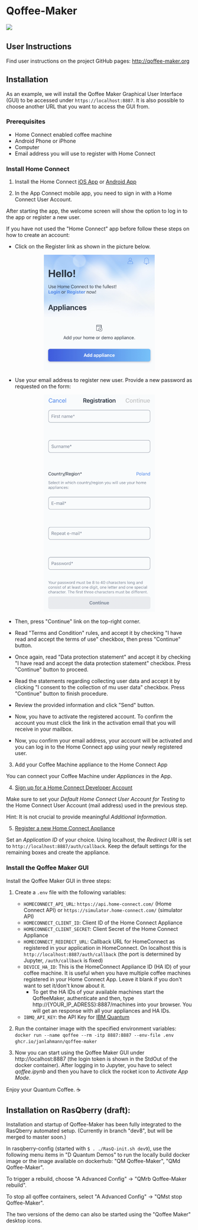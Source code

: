 # Qoffee-Maker

<img src="css/QoffeeMug.png">

## User Instructions

Find user instructions on the project GitHub pages: http://qoffee-maker.org

## Installation

As an example, we will install the Qoffee Maker Graphical User Interface (GUI) to be accessed under `https://localhost:8887`. It is also possible to choose another URL that you want to access the GUI from.
### Prerequisites

- Home Connect enabled coffee machine
- Android Phone or iPhone
- Computer
- Email address you will use to register with Home Connect


### Install Home Connect
1. Install the Home Connect [iOS App](https://app.adjust.com/gdi5c03?campaign=germany&redirect_macos=https%3A%2F%2Fapps.apple.com%2Fde%2Fapp%2Fhome-connect-app%2Fid901397789&redirect_windows=https%3A%2F%2Fapps.apple.com%2Fde%2Fapp%2Fhome-connect-app%2Fid901397789) or [Android App](https://app.adjust.com/gdi5c03?campaign=germany&redirect_macos=https%3A%2F%2Fplay.google.com%2Fstore%2Fapps%2Fdetails%3Fid%3Dcom.bshg.homeconnect.android.release%26hl%3Dde&redirect_windows=https%3A%2F%2Fplay.google.com%2Fstore%2Fapps%2Fdetails%3Fid%3Dcom.bshg.homeconnect.android.release%26hl%3Dde)

2. In the App Connect mobile app, you need to sign in with a Home Connect User Account.

After starting the app, the welcome screen will show the option to log in to the app or register a new user.

If you have not used the "Home Connect" app before follow these steps on how to create an account:

- Click on the Register link as shown in the picture below.

<p align="center">
<img src="css/HomeConnect_app_home_screen.png" width="300">
</p>

- Use your email address to register new user. Provide a new password as requested on the form:

<p align="center">
<img src="css/HomeConnect_app_user_registration.png" width="300">
</p>

- Then, press "Continue" link on the top-right corner.

- Read "Terms and Condition" rules, and accept it by checking "I have read and accept the terms of use" checkbox, then press "Continue" button.

- Once again, read "Data protection statement" and accept it by checking "I have read and accept the data protection statement" checkbox. Press "Continue" button to proceed.

- Read the statements regarding collecting user data and accept it by clicking "I consent to the collection of mu user data" checkbox. Press "Continue" button to finish procedure.

- Review the provided information and click "Send" button.

- Now, you have to activate the registered account. To confirm the account you must click the link in the activation email that you will receive in your mailbox.

- Now, you confirm your email address, your account will be activated and you can log in to the Home Connect app using your newly registered user.

3. Add your Coffee Machine appliance to the Home Connect App

You can connect your Coffee Machine under _Appliances_ in the App.

4. [Sign up for a Home Connect Developer Account](https://developer.home-connect.com/user/register)

Make sure to set your _Default Home Connect User Account for Testing_ to the Home Connect User Account (mail address) used in the previous step.

Hint: It is not crucial to provide meaningful _Additional Information_.

5. [Register a new Home Connect Appliance](https://developer.home-connect.com/applications/add)

Set an _Application ID_ of your choice. Using localhost, the _Redirect URI_ is set to `http://localhost:8887/auth/callback`. Keep the default settings for the remaining boxes and create the appliance.

### Install the Qoffee Maker GUI
Install the Qoffee Maker GUI in three steps:

1. Create a `.env` file with the following variables:
    - `HOMECONNECT_API_URL`: `https://api.home-connect.com/` (Home Connect API) or `https://simulator.home-connect.com/` (simulator API)
    - `HOMECONNECT_CLIENT_ID`: Client ID of the Home Connect Appliance
    - `HOMECONNECT_CLIENT_SECRET`: Client Secret of the Home Connect Appliance
    - `HOMECONNECT_REDIRECT_URL`: Callback URL for HomeConnect as registered in your application in HomeConnect. On localhost this is `http://localhost:8887/auth/callback` (the port is determined by Jupyter, `/auth/callback` is fixed)
    - `DEVICE_HA_ID`: This is the HomeConnect Appliance ID (HA ID) of your coffee machine. It is useful when you have multiple coffee machines registered in your Home Connect App. Leave it blank if you don't want to set it/don't know about it.
      - To get the HA IDs of your available machines start the QoffeeMaker, authenticate and then, type http://{YOUR_IP_ADRESS}:8887/machines into your browser. You will get an response with all your appliances and HA IDs.
    - `IBMQ_API_KEY`: the API Key for [IBM Quantum](https://quantum-computing.ibm.com/account)

2. Run the container image with the specified environment variables: `docker run --name qoffee --rm -itp 8887:8887 --env-file .env ghcr.io/janlahmann/qoffee-maker`

3. Now you can start using the Qoffee Maker GUI under http://localhost:8887 (the login token is shown in the StdOut of the docker container). After logging in to Jupyter, you have to select _qoffee.ipynb_ and then you have to click the rocket icon to _Activate App Mode_.

Enjoy your Quantum Coffee. ☕️

## Installation on RasQberry (draft):

Installation and startup of Qoffee-Maker has been fully integrated to the RasQberry automated setup. (Currently in branch "dev8", but will be merged to master soon.)

In rasqberry-config (started with `$ . ./RasQ-init.sh dev9`), use the following menu items in "D Quantum Demos" to run the locally build docker image or the image available on dockerhub: "QM Qoffee-Maker", "QMd Qoffee-Maker".

To trigger a rebuild, choose "A Advanced Config" -> "QMrb Qoffee-Maker rebuild".

To stop all qoffee containers, select "A Advanced Config" -> "QMst stop Qoffee-Maker".

The two versions of the demo can also be started using the "Qoffee Maker" desktop icons.

